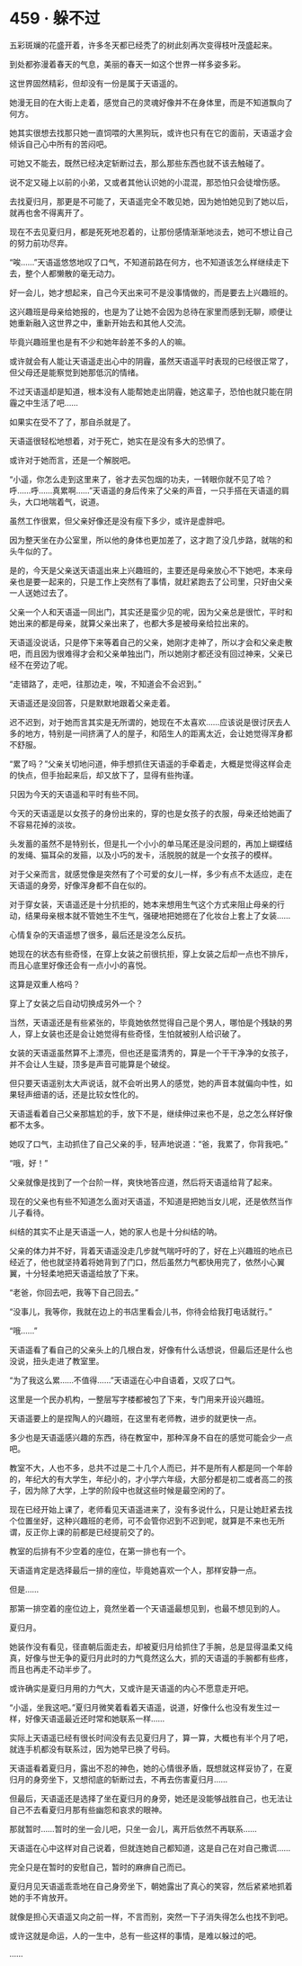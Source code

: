 # 459 · 躲不过

五彩斑斓的花盛开着，许多冬天都已经秃了的树此刻再次变得枝叶茂盛起来。

到处都弥漫着春天的气息，美丽的春天一如这个世界一样多姿多彩。

这世界固然精彩，但却没有一份是属于天语遥的。

她漫无目的在大街上走着，感觉自己的灵魂好像并不在身体里，而是不知道飘向了何方。

她其实很想去找那只她一直饲喂的大黑狗玩，或许也只有在它的面前，天语遥才会倾诉自己心中所有的苦闷吧。

可她又不能去，既然已经决定斩断过去，那么那些东西也就不该去触碰了。

说不定又碰上以前的小弟，又或者其他认识她的小混混，那恐怕只会徒增伤感。

去找夏归月，那更是不可能了，天语遥完全不敢见她，因为她怕她见到了她以后，就再也舍不得离开了。

现在不去见夏归月，都是死死地忍着的，让那份感情渐渐地淡去，她可不想让自己的努力前功尽弃。

“唉……”天语遥悠悠地叹了口气，不知道前路在何方，也不知道该怎么样继续走下去，整个人都懒散的毫无动力。

好一会儿，她才想起来，自己今天出来可不是没事情做的，而是要去上兴趣班的。

这兴趣班是母亲给她报的，也是为了让她不会因为总待在家里而感到无聊，顺便让她重新融入这世界之中，重新开始去和其他人交流。

毕竟兴趣班里也是有不少和她年龄差不多的人的嘛。

或许就会有人能让天语遥走出心中的阴霾，虽然天语遥平时表现的已经很正常了，但父母还是能察觉到她那低沉的情绪。

不过天语遥却是知道，根本没有人能帮她走出阴霾，她这辈子，恐怕也就只能在阴霾之中生活了吧……

如果实在受不了了，那自杀就是了。

天语遥很轻松地想着，对于死亡，她实在是没有多大的恐惧了。

或许对于她而言，还是一个解脱吧。

“小遥，你怎么走到这里来了，爸才去买包烟的功夫，一转眼你就不见了哈？呼……呼……真累啊……”天语遥的身后传来了父亲的声音，一只手搭在天语遥的肩头，大口地喘着气，说道。

虽然工作很累，但父亲好像还是没有瘦下多少，或许是虚胖吧。

因为整天坐在办公室里，所以他的身体也更加差了，这才跑了没几步路，就喘的和头牛似的了。

是的，今天是父亲送天语遥出来上兴趣班的，主要还是母亲放心不下她吧，本来母亲也是要一起来的，只是工作上突然有了事情，就赶紧跑去了公司里，只好由父亲一人送她过去了。

父亲一个人和天语遥一同出门，其实还是蛮少见的呢，因为父亲总是很忙，平时和她出来的都是母亲，就算父亲出来了，也都大多是被母亲给拉出来的。

天语遥没说话，只是停下来等着自己的父亲，她刚才走神了，所以才会和父亲走散吧，而且因为很难得才会和父亲单独出门，所以她刚才都还没有回过神来，父亲已经不在旁边了呢。

“走错路了，走吧，往那边走，唉，不知道会不会迟到。”

天语遥还是没回答，只是默默地跟着父亲走着。

迟不迟到，对于她而言其实是无所谓的，她现在不太喜欢……应该说是很讨厌去人多的地方，特别是一间挤满了人的屋子，和陌生人的距离太近，会让她觉得浑身都不舒服。

“累了吗？”父亲关切地问道，伸手想抓住天语遥的手牵着走，大概是觉得这样会走的快点，但手抬起来后，却又放下了，显得有些拘谨。

只因为今天的天语遥和平时有些不同。

今天的天语遥是以女孩子的身份出来的，穿的也是女孩子的衣服，母亲还给她画了不容易花掉的淡妆。

头发蓄的虽然不是特别长，但是扎一个小小的单马尾还是没问题的，再加上蝴蝶结的发绳、猫耳朵的发箍，以及小巧的发卡，活脱脱的就是一个女孩子的模样。

对于父亲而言，就感觉像是突然有了个可爱的女儿一样，多少有点不太适应，走在天语遥的身旁，好像浑身都不自在似的。

对于穿女装，天语遥还是十分抗拒的，她本来想用生气这个方式来阻止母亲的行动，结果母亲根本就不管她生不生气，强硬地把她摁在了化妆台上套上了女装……

心情复杂的天语遥想了很多，最后还是没怎么反抗。

她现在的状态有些奇怪，在穿上女装之前很抗拒，穿上女装之后却一点也不排斥，而且心底里好像还会有一点小小的喜悦。

这算是双重人格吗？

穿上了女装之后自动切换成另外一个？

当然，天语遥还是有些紧张的，毕竟她依然觉得自己是个男人，哪怕是个残缺的男人，穿上女装也还是会让她觉得有些奇怪，生怕就被别人给识破了。

女装的天语遥虽然算不上漂亮，但也还是蛮清秀的，算是一个干干净净的女孩子，并不会让人生疑，顶多是声音可能算是个破绽。

但只要天语遥别太大声说话，就不会听出男人的感觉，她的声音本就偏向中性，如果轻声细语的话，还是比较女性化的。

天语遥看着自己父亲那尴尬的手，放下不是，继续伸过来也不是，总之怎么样好像都不太多。

她叹了口气，主动抓住了自己父亲的手，轻声地说道：“爸，我累了，你背我吧。”

“哦，好！”

父亲就像是找到了一个台阶一样，爽快地答应道，然后将天语遥给背了起来。

现在的父亲也有些不知道怎么面对天语遥，不知道是把她当女儿呢，还是依然当作儿子看待。

纠结的其实不止是天语遥一人，她的家人也是十分纠结的呐。

父亲的体力并不好，背着天语遥没走几步就气喘吁吁的了，好在上兴趣班的地点已经近了，他也就坚持着将她背到了门口，然后虽然力气都快用完了，依然小心翼翼，十分轻柔地把天语遥给放了下来。

“老爸，你回去吧，我等下自己回去。”

“没事儿，我等你，我就在边上的书店里看会儿书，你待会给我打电话就行。”

“哦……”

天语遥看了看自己的父亲头上的几根白发，好像有什么话想说，但最后还是什么也没说，扭头走进了教室里。

“为了我这么累……不值得……”天语遥在心中自语着，又叹了口气。

这里是一个民办机构，一整层写字楼都被包了下来，专门用来开设兴趣班。

天语遥要上的是捏陶人的兴趣班，在这里有老师教，进步的就更快一点。

多少也是天语遥感兴趣的东西，待在教室中，那种浑身不自在的感觉可能会少一点吧。

教室不大，人也不多，总共不过是二十几个人而已，并不是所有人都是同一个年龄的，年纪大的有大学生，年纪小的，才小学六年级，大部分都是初二或者高二的孩子，因为除了大学，上学的阶段中也就这些时候是最空闲的了。

现在已经开始上课了，老师看见天语遥进来了，没有多说什么，只是让她赶紧去找个位置坐好，这种兴趣班的老师，可不会管你迟到不迟到呢，就算是不来也无所谓，反正你上课的前都是已经提前交了的。

教室的后排有不少空着的座位，在第一排也有一个。

天语遥肯定是选择最后一排的座位，毕竟她喜欢一个人，那样安静一点。

但是……

那第一排空着的座位边上，竟然坐着一个天语遥最想见到，也最不想见到的人。

夏归月。

她装作没有看见，径直朝后面走去，却被夏归月给抓住了手腕，总是显得温柔又纯真，好像与世无争的夏归月此时的力气竟然这么大，抓的天语遥的手腕都有些疼，而且也再走不动半步了。

或许确实是夏归月用的力气大，又或许是天语遥的内心不愿意走开吧。

“小遥，坐我这吧。”夏归月微笑着看着天语遥，说道，好像什么也没有发生过一样，好像天语遥最近还时常和她联系一样……

实际上天语遥已经有很长时间没有去见夏归月了，算一算，大概也有半个月了吧，就连手机都没有联系过，因为她早已换了号码。

天语遥看着夏归月，露出不忍的神色，她的心情很矛盾，既想就这样妥协了，在夏归月的身旁坐下，又想彻底的斩断过去，不再去伤害夏归月……

但最后，天语遥还是选择了坐在夏归月的身旁，她还是没能够战胜自己，也无法让自己不去看夏归月那有些幽怨和哀求的眼神。

那就暂时……暂时的坐一会儿吧，只坐一会儿，离开后依然不再联系……

天语遥在心中这样对自己说着，但就连她自己都知道，这是自己在对自己撒谎……

完全只是在暂时的安慰自己，暂时的麻痹自己而已。

夏归月见天语遥乖乖地在自己身旁坐下，朝她露出了真心的笑容，然后紧紧地抓着她的手不肯放开。

就像是担心天语遥又向之前一样，不言而别，突然一下子消失得怎么也找不到吧。

或许这就是命运，人的一生中，总有一些这样的事情，是难以躲过的吧。

……
